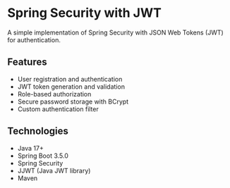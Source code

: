 # Spring Security with JWT

A simple implementation of Spring Security with JSON Web Tokens (JWT) for authentication.

## Features

- User registration and authentication
- JWT token generation and validation
- Role-based authorization
- Secure password storage with BCrypt
- Custom authentication filter

## Technologies

- Java 17+
- Spring Boot 3.5.0
- Spring Security
- JJWT (Java JWT library)
- Maven
